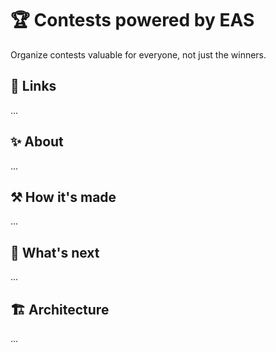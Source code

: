 # 🏆 Contests powered by EAS

Organize contests valuable for everyone, not just the winners.

## 🔗 Links

...

## ✨ About

...

## ⚒️ How it's made

...

## 🔮 What's next

...

## 🏗️ Architecture

...